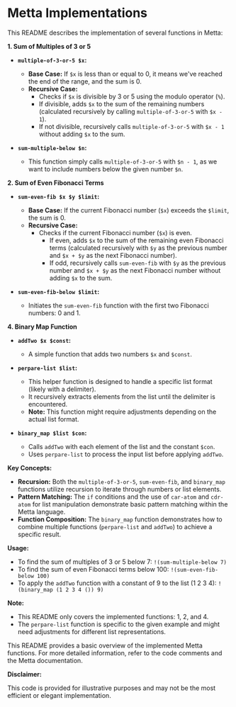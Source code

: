 # Metta Implementations

This README describes the implementation of several functions in Metta:

**1. Sum of Multiples of 3 or 5**

*   **`multiple-of-3-or-5 $x`:**
    *   **Base Case:** If `$x` is less than or equal to 0, it means we've reached the end of the range, and the sum is 0.
    *   **Recursive Case:**
        *   Checks if `$x` is divisible by 3 or 5 using the modulo operator (`%`).
        *   If divisible, adds `$x` to the sum of the remaining numbers (calculated recursively by calling `multiple-of-3-or-5` with `$x - 1`).
        *   If not divisible, recursively calls `multiple-of-3-or-5` with `$x - 1` without adding `$x` to the sum.

*   **`sum-multiple-below $n`:**
    *   This function simply calls `multiple-of-3-or-5` with `$n - 1`, as we want to include numbers below the given number `$n`.

**2. Sum of Even Fibonacci Terms**

*   **`sum-even-fib $x $y $limit`:**
    *   **Base Case:** If the current Fibonacci number (`$x`) exceeds the `$limit`, the sum is 0.
    *   **Recursive Case:**
        *   Checks if the current Fibonacci number (`$x`) is even.
            *   If even, adds `$x` to the sum of the remaining even Fibonacci terms (calculated recursively with `$y` as the previous number and `$x + $y` as the next Fibonacci number).
            *   If odd, recursively calls `sum-even-fib` with `$y` as the previous number and `$x + $y` as the next Fibonacci number without adding `$x` to the sum.

*   **`sum-even-fib-below $limit`:**
    *   Initiates the `sum-even-fib` function with the first two Fibonacci numbers: 0 and 1.

**4. Binary Map Function**

*   **`addTwo $x $const`:** 
    *   A simple function that adds two numbers `$x` and `$const`.

*   **`perpare-list $list`:** 
    *   This helper function is designed to handle a specific list format (likely with a delimiter). 
    *   It recursively extracts elements from the list until the delimiter is encountered. 
    *   **Note:** This function might require adjustments depending on the actual list format.

*   **`binary_map $list $con`:** 
    *   Calls `addTwo` with each element of the list and the constant `$con`. 
    *   Uses `perpare-list` to process the input list before applying `addTwo`.

**Key Concepts:**

*   **Recursion:** Both the `multiple-of-3-or-5`, `sum-even-fib`, and `binary_map` functions utilize recursion to iterate through numbers or list elements.
*   **Pattern Matching:** The `if` conditions and the use of `car-atom` and `cdr-atom` for list manipulation demonstrate basic pattern matching within the Metta language.
*   **Function Composition:** The `binary_map` function demonstrates how to combine multiple functions (`perpare-list` and `addTwo`) to achieve a specific result.

**Usage:**

*   To find the sum of multiples of 3 or 5 below 7: `!(sum-multiple-below 7)`
*   To find the sum of even Fibonacci terms below 100: `!(sum-even-fib-below 100)`
*   To apply the `addTwo` function with a constant of 9 to the list (1 2 3 4): `!(binary_map (1 2 3 4 ()) 9)`

**Note:**

*   This README only covers the implemented functions: 1, 2, and 4.
*   The `perpare-list` function is specific to the given example and might need adjustments for different list representations.

This README provides a basic overview of the implemented Metta functions. For more detailed information, refer to the code comments and the Metta documentation.

**Disclaimer:**

This code is provided for illustrative purposes and may not be the most efficient or elegant implementation.
